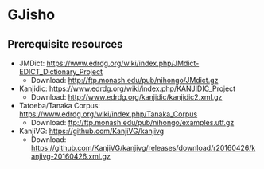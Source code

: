 # GJisho

## Prerequisite resources

- JMDict: https://www.edrdg.org/wiki/index.php/JMdict-EDICT_Dictionary_Project
  - Download: http://ftp.monash.edu/pub/nihongo/JMdict.gz
- Kanjidic: https://www.edrdg.org/wiki/index.php/KANJIDIC_Project
  - Download: http://www.edrdg.org/kanjidic/kanjidic2.xml.gz
- Tatoeba/Tanaka Corpus: https://www.edrdg.org/wiki/index.php/Tanaka_Corpus
  - Download: ftp://ftp.monash.edu/pub/nihongo/examples.utf.gz
- KanjiVG: https://github.com/KanjiVG/kanjivg
  - Download: https://github.com/KanjiVG/kanjivg/releases/download/r20160426/kanjivg-20160426.xml.gz
